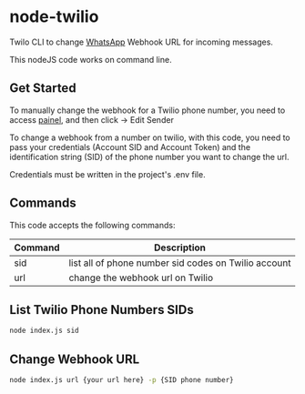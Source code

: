 # node-twilio

Twilo CLI to change [WhatsApp](https://www.twilio.com/console/sms/whatsapp/senders) Webhook URL for incoming messages.

This nodeJS code works on command line.

## Get Started

To manually change the webhook for a Twilio phone number, you need to access [painel](https://www.twilio.com/console/sms/whatsapp/senders), and then click -> Edit Sender

To change a webhook from a number on twilio, with this code, you need to pass your credentials (Account SID and Account Token) and the identification string (SID) of the phone number you want to change the url.

Credentials must be written in the project's .env file.

## Commands

This code accepts the following commands:

| Command | Description                                          |
| ------- | ---------------------------------------------------- |
| sid     | list all of phone number sid codes on Twilio account |
| url     | change the webhook url on Twilio                     |

## List Twilio Phone Numbers SIDs

```bash
node index.js sid
```

## Change Webhook URL

```bash
node index.js url {your url here} -p {SID phone number}
```

